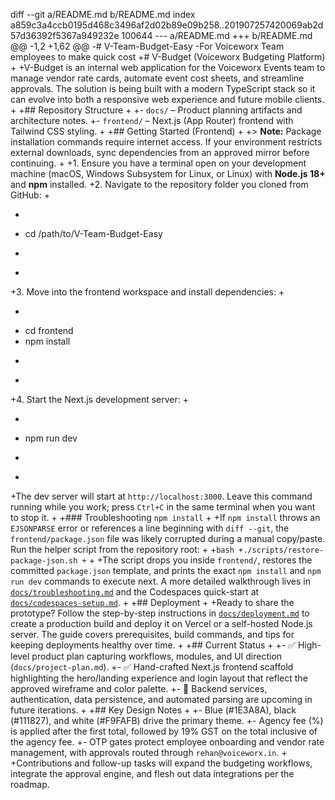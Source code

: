 diff --git a/README.md b/README.md
index a859c3a4ccb0195d468c3496af2d02b89e09b258..201907257420069ab2d57d36392f5367a949232e 100644
--- a/README.md
+++ b/README.md
@@ -1,2 +1,62 @@
-# V-Team-Budget-Easy
-For Voiceworx Team employees to make quick cost
+# V-Budget (Voiceworx Budgeting Platform)
+
+V-Budget is an internal web application for the Voiceworx Events team to manage vendor rate cards, automate event cost sheets, and streamline approvals. The solution is being built with a modern TypeScript stack so it can evolve into both a responsive web experience and future mobile clients.
+
+## Repository Structure
+
+- `docs/` – Product planning artifacts and architecture notes.
+- `frontend/` – Next.js (App Router) frontend with Tailwind CSS styling.
+
+## Getting Started (Frontend)
+
+> **Note:** Package installation commands require internet access. If your environment restricts external downloads, sync dependencies from an approved mirror before continuing.
+
+1. Ensure you have a terminal open on your development machine (macOS, Windows Subsystem for Linux, or Linux) with **Node.js 18+** and **npm** installed.
+2. Navigate to the repository folder you cloned from GitHub:
+
+   ```bash
+   cd /path/to/V-Team-Budget-Easy
+   ```
+
+3. Move into the frontend workspace and install dependencies:
+
+   ```bash
+   cd frontend
+   npm install
+   ```
+
+4. Start the Next.js development server:
+
+   ```bash
+   npm run dev
+   ```
+
+The dev server will start at `http://localhost:3000`. Leave this command running while you work; press `Ctrl+C` in the same terminal when you want to stop it.
+
+### Troubleshooting `npm install`
+
+If `npm install` throws an `EJSONPARSE` error or references a line beginning with `diff --git`, the `frontend/package.json` file was likely corrupted during a manual copy/paste. Run the helper script from the repository root:
+
+```bash
+./scripts/restore-package-json.sh
+```
+
+The script drops you inside `frontend/`, restores the committed `package.json` template, and prints the exact `npm install` and `npm run dev` commands to execute next. A more detailed walkthrough lives in [`docs/troubleshooting.md`](docs/troubleshooting.md) and the Codespaces quick-start at [`docs/codespaces-setup.md`](docs/codespaces-setup.md).
+
+## Deployment
+
+Ready to share the prototype? Follow the step-by-step instructions in [`docs/deployment.md`](docs/deployment.md) to create a production build and deploy it on Vercel or a self-hosted Node.js server. The guide covers prerequisites, build commands, and tips for keeping deployments healthy over time.
+
+## Current Status
+
+- ✅ High-level product plan capturing workflows, modules, and UI direction (`docs/project-plan.md`).
+- ✅ Hand-crafted Next.js frontend scaffold highlighting the hero/landing experience and login layout that reflect the approved wireframe and color palette.
+- 🚧 Backend services, authentication, data persistence, and automated parsing are upcoming in future iterations.
+
+## Key Design Notes
+
+- Blue (#1E3A8A), black (#111827), and white (#F9FAFB) drive the primary theme.
+- Agency fee (%) is applied after the first total, followed by 19% GST on the total inclusive of the agency fee.
+- OTP gates protect employee onboarding and vendor rate management, with approvals routed through `rehan@voiceworx.in`.
+
+Contributions and follow-up tasks will expand the budgeting workflows, integrate the approval engine, and flesh out data integrations per the roadmap.
